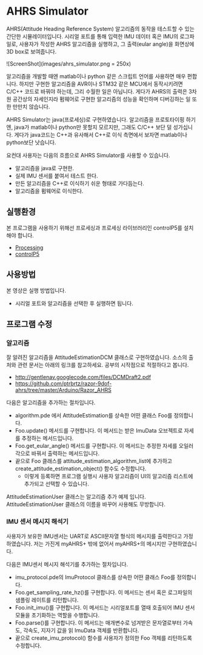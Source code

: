 AHRS Simulator
====================

AHRS(Attitude Heading Reference System) 알고리즘의 동작을 테스트할 수 있는 간단한 시뮬레이터입니다. 시리얼 포트를 통해 입력한 IMU 데이터 혹은 IMU의 로그파일로, 사용자가 작성한  AHRS 알고리즘을 실행하고, 그 출력(eular angle)을 화면상에 3D box로 보여줍니다.  

![ScreenShot](images/ahrs_simulator.png = 250x)

알고리즘을 개발할 때엔 matlab이나 python 같은 스크립트 언어를 사용하면 매우 편합니다. 하지만 구현한 알고리즘을 AVR이나 STM32 같은 MCU에서 동작시키려면 C/C++ 코드로 바꿔야 하는데, 그리 수월한 일은 아닙니다. 게다가 AHRS의 출력은 3차원 공간상의 자세인지라 펌웨어로 구현한 알고리즘의 성능을 확인하며 디버깅하는 일 또한 만만치 않습니다. 

AHRS Simulator는 java(프로세싱)로 구현하였습니다. 알고리즘을 프로토타이핑 하기엔, java가 matlab이나 python만 못할지 모르지만, 그래도 C/C++ 보단 덜 성가십니다. 게다가 java코드는 C++과 유사해서 C++로 이식 측면에서 보자면 matlab이나 python보단 낫습니다. 

요컨대 사용자는 다음의 흐름으로 AHRS Simulator를 사용할 수 있습니다. 
* 알고리즘을 java로 구현한. 
* 실제 IMU 센서를 붙여서 테스트 한다.
* 만든 알고리즘을 C++로 이식하기 쉬운 형태로 가다듬는다. 
* 알고리즘을 펌웨어로 이식한다. 

## 실행환경 

본 프로그램을 사용하기 위해선 프로세싱과 프로세싱 라이브러리인 controlP5를 설치해야 합니다. 

* [Processing](https://processing.org)
* [controlP5](http://www.sojamo.de/libraries/controlP5/)

## 사용방법 

본 영상은 실행 방법입니다. 
* 시리얼 포트와 알고리즘을 선택한 후 실행하면 됩니다. 

## 프로그램 수정 

### 알고리즘

잘 알려진 알고리즘을 AttitudeEstimationDCM 클래스로 구현하였습니다. 소스의 출처와 관련 문서는 아래의 링크를 참고하세요. 공부의 시작점으로 적절하다고 봅니다.  
* http://gentlenav.googlecode.com/files/DCMDraft2.pdf
* https://github.com/ptrbrtz/razor-9dof-ahrs/tree/master/Arduino/Razor_AHRS

다음은 알고리즘을 추가하는 절차입니다. 

* algorithm.pde 에서 AttitudeEstimation를 상속한 어떤 클래스 Foo를 정의합니다. 
* Foo.update() 메서드를 구현합니다. 이 메서드는 받은 ImuData 오브젝트로 자세를 추정하는 메서드입니다. 
* Foo.get_eular_angle() 메서드를 구현합니다. 이 메서드는 추정한 자세를 오일러각으로 바꿔서 출력하는 메서드입니다. 
* 끝으로 Foo 클래스를 attitude_estimation_algorithm_list에 추가하고 create_attitude_estimation_object() 함수도 수정합니다. 
  * 이렇게 등록하면 프로그램 실행시 사용자 알고리즘이 UI의 알고리즘 리스트에 추가되고 선택할 수 있습니다.  

AttitudeEstimationUser 클래스는 알고리즘 추가 예제 입니다. AttitudeEstimationUser 클래스의 이름을 바꾸어 사용해도 무방합니다. 

### IMU 센서 메시지 해석기 

사용자가 보유한 IMU센서는 UART로 ASCII문자열 형식의 메시지를 출력한다고 가정하였습니다. 저는 가진게 myAHRS+ 밖에 없어서 myAHRS+의 메시지만 구현하였습니다. 

다음은 IMU센서 메시지 해석기를 추가하는 절차입니다. 

* imu_protocol.pde의 ImuProtocol 클래스를 상속한 어떤 클래스 Foo를 정의합니다. 
* Foo.get_sampling_rate_hz()를 구현합니다. 이 메서드는 센서 혹은 로그파일의 샘플링 레이트를 리턴합니다. 
* Foo.init_imu()를 구현합니다. 이 메서드는 시리얼포트를 열때 호출되어 IMU 센서 모듈을 초기화하는 역할을 수행합니다. 
* Foo.parse()를 구현합니다. 이 메서드는 매개변수로 넘겨받은 문자열로부터 가속도, 각속도, 지자기 값을 읽 ImuData 객체를 반환합니다. 
* 끝으로 create_imu_protocol() 함수를 사용자가 정의한 Foo 객체를 리턴하도록 수정합니다. 
